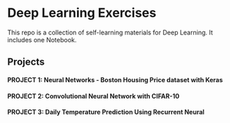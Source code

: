# Deep Learning Exercises

This repo is a collection of self-learning materials for Deep Learning. It includes one Notebook.

## Projects

#### PROJECT 1: Neural Networks - Boston Housing Price dataset with Keras
#### PROJECT 2: Convolutional Neural Network with CIFAR-10
#### PROJECT 3: Daily Temperature Prediction Using Recurrent Neural
